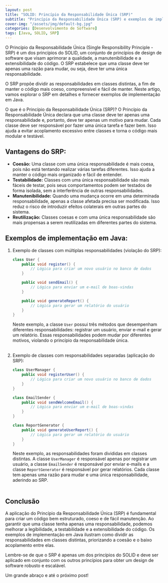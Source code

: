 ```yaml
---
layout: post
title: "SOLID: Princípio da Responsabilidade Única (SRP)"
subtitle: "Princípio da Responsabilidade Única (SRP) e exemplos de implementação em Java"
cover-img: "/assets/img/default-bg.jpg"
categories: [Desenvolvimento de Software]
tags: [Java, SOLID, SRP]
---
```


O Princípio da Responsabilidade Única (Single Responsibility Principle - SRP) é um dos princípios do SOLID, um conjunto de princípios de design de software que visam aprimorar a qualidade, a manutenibilidade e a extensibilidade do código. O SRP estabelece que uma classe deve ter apenas uma razão para mudar, ou seja, deve ter uma única responsabilidade.

O SRP propõe dividir as responsabilidades em classes distintas, a fim de manter o código mais coeso, compreensível e fácil de manter. Neste artigo, vamos explorar o SRP em detalhes e fornecer exemplos de implementação em Java.

O que é o Princípio da Responsabilidade Única (SRP)? O Princípio da Responsabilidade Única declara que uma classe deve ter apenas uma responsabilidade e, portanto, deve ter apenas um motivo para mudar. Cada classe deve ser responsável por fazer uma única tarefa e fazer bem. Isso ajuda a evitar acoplamento excessivo entre classes e torna o código mais modular e testável.

## Vantagens do SRP:

- **Coesão:** Uma classe com uma única responsabilidade é mais coesa, pois não está tentando realizar várias tarefas diferentes. Isso ajuda a manter o código mais organizado e fácil de entender.
- **Testabilidade:** Classes com uma única responsabilidade são mais fáceis de testar, pois seus comportamentos podem ser testados de forma isolada, sem a interferência de outras responsabilidades.
- **Manutenibilidade:** Quando uma mudança ocorre em uma determinada responsabilidade, apenas a classe afetada precisa ser modificada. Isso reduz o risco de introduzir efeitos colaterais em outras partes do sistema.
- **Reutilização:** Classes coesas e com uma única responsabilidade são mais propensas a serem reutilizadas em diferentes partes do sistema.

## Exemplos de implementação em Java:

1. Exemplo de classes com múltiplas responsabilidades (violação do SRP):

    ```java
    class User {
        public void register() {
            // Lógica para criar um novo usuário no banco de dados
        }
    
        public void sendEmail() {
            // Lógica para enviar um e-mail de boas-vindas
        }
    
        public void generateReport() {
            // Lógica para gerar um relatório do usuário
        }
    }
    ```
    
    Neste exemplo, a classe `User` possui três métodos que desempenham diferentes responsabilidades: registrar um usuário, enviar e-mail e gerar um relatório. Essas responsabilidades podem mudar por diferentes motivos, violando o princípio da responsabilidade única.<br><br>

2. Exemplo de classes com responsabilidades separadas (aplicação do SRP):

    ```java
    class UserManager {
        public void registerUser() {
            // Lógica para criar um novo usuário no banco de dados
        }
    }
    
    class EmailSender {
        public void sendWelcomeEmail() {
            // Lógica para enviar um e-mail de boas-vindas
        }
    }
    
    class ReportGenerator {
        public void generateUserReport() {
            // Lógica para gerar um relatório do usuário
        }
    }
    ```

    Neste exemplo, as responsabilidades foram divididas em classes distintas. A classe `UserManager` é responsável apenas por registrar um usuário, a classe `EmailSender` é responsável por enviar e-mails e a classe `ReportGenerator` é responsável por gerar relatórios. Cada classe tem apenas uma razão para mudar e uma única responsabilidade, aderindo ao SRP.<br><br>

## Conclusão

A aplicação do Princípio da Responsabilidade Única (SRP) é fundamental para criar um código bem estruturado, coeso e de fácil manutenção. Ao garantir que uma classe tenha apenas uma responsabilidade, podemos melhorar a legibilidade, a testabilidade e a extensibilidade do código. Os exemplos de implementação em Java ilustram como dividir as responsabilidades em classes distintas, priorizando a coesão e o baixo acoplamento entre elas.

Lembre-se de que o SRP é apenas um dos princípios do SOLID e deve ser aplicado em conjunto com os outros princípios para obter um design de software robusto e escalável.

Um grande abraço e até o próximo post!
